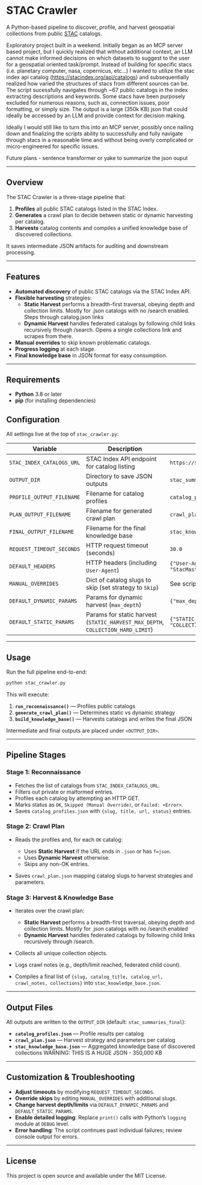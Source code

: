 # STAC Crawler

A Python-based pipeline to discover, profile, and harvest geospatial collections from public [STAC](https://stacindex.org) catalogs.

Exploratory project built in a weekend. Initially began as an MCP server based project, but I quickly realized that without additional context, an LLM cannot make informed decisions on
which datasets to suggest to the user for a geospatial oriented task/prompt. Instead of building for specific stacs (i.e. planetary computer, nasa, copernicus, etc...)
I wanted to utilize the stac index api catalog (https://stacindex.org/api/catalogs) and subsequentially realized how varied the structures of stacs from different sources can be.
The script sucessfully navigates through ~67 public catalogs in the index extracting descriptions and keywords. Some stacs have been purposely excluded for numerous reasons, such as, 
connection issues, poor formatting, or simply size. The output is a large (350k KB) json that could ideally be accessed by an LLM and provide context for decision making.

Ideally I would still like to turn this into an MCP server, possibly once nailing down and finalizing the scripts ability to successfully and fully navigate through stacs in a reasonable time
and without being overly complicated or micro-engineered for specific issues.

Future plans - sentence transformer or yake to summarize the json ouput

---

## Overview

The STAC Crawler is a three-stage pipeline that:

1. **Profiles** all public STAC catalogs listed in the STAC Index.
2. **Generates** a crawl plan to decide between static or dynamic harvesting per catalog.
3. **Harvests** catalog contents and compiles a unified knowledge base of discovered collections.

It saves intermediate JSON artifacts for auditing and downstream processing.

---

## Features

* **Automated discovery** of public STAC catalogs via the STAC Index API.
* **Flexible harvesting** strategies:
  * **Static Harvest** performs a breadth-first traversal, obeying depth and collection limits. Mostly for .json catalogs with no /search enabled. Steps through catalog.json links
  * **Dynamic Harvest** handles federated catalogs by following child links recursively through /search. Opens a single collections link and scrapes from there.
* **Manual overrides** to skip known problematic catalogs.
* **Progress logging** at each stage.
* **Final knowledge base** in JSON format for easy consumption.

---

## Requirements

* **Python** 3.8 or later
* **pip** (for installing dependencies)

## Configuration

All settings live at the top of `stac_crawler.py`:

| Variable                  | Description                                                                     | Default                                                         |
| ------------------------- | ------------------------------------------------------------------------------- | --------------------------------------------------------------- |
| `STAC_INDEX_CATALOGS_URL` | STAC Index API endpoint for catalog listing                                     | `https://stacindex.org/api/catalogs`                            |
| `OUTPUT_DIR`              | Directory to save JSON outputs                                                  | `stac_summaries_final`                                          |
| `PROFILE_OUTPUT_FILENAME` | Filename for catalog profiles                                                   | `catalog_profiles.json`                                         |
| `PLAN_OUTPUT_FILENAME`    | Filename for generated crawl plan                                               | `crawl_plan.json`                                               |
| `FINAL_OUTPUT_FILENAME`   | Filename for the final knowledge base                                           | `stac_knowledge_base.json`                                      |
| `REQUEST_TIMEOUT_SECONDS` | HTTP request timeout (seconds)                                                  | `30.0`                                                          |
| `DEFAULT_HEADERS`         | HTTP headers (including `User-Agent`)                                           | `{"User-Agent": "StacMasterCrawler/20.0"}`                      |
| `MANUAL_OVERRIDES`        | Dict of catalog slugs to skip (set strategy to `Skip`)                          | See script for default entries                                  |
| `DEFAULT_DYNAMIC_PARAMS`  | Params for dynamic harvest (`max_depth`)                                        | `{"max_depth": 10}`                                             |
| `DEFAULT_STATIC_PARAMS`   | Params for static harvest (`STATIC_HARVEST_MAX_DEPTH`, `COLLECTION_HARD_LIMIT`) | `{"STATIC_HARVEST_MAX_DEPTH": 3, "COLLECTION_HARD_LIMIT": 300}` |

---

## Usage

Run the full pipeline end-to-end:

```bash
python stac_crawler.py
```

This will execute:

1. **`run_reconnaissance()`** — Profiles public catalogs
2. **`generate_crawl_plan()`** — Determines static vs dynamic strategy
3. **`build_knowledge_base()`** — Harvests catalogs and writes the final JSON

Intermediate and final outputs are placed under `<OUTPUT_DIR>`.

---

## Pipeline Stages

### Stage 1: Reconnaissance

* Fetches the list of catalogs from `STAC_INDEX_CATALOGS_URL`.
* Filters out private or malformed entries.
* Profiles each catalog by attempting an HTTP GET.
* Marks status as `OK`, `Skipped (Manual Override)`, or `Failed: <Error>`.
* Saves `catalog_profiles.json` with `{slug, title, url, status}` entries.

### Stage 2: Crawl Plan

* Reads the profiles and, for each `OK` catalog:

  * Uses **Static Harvest** if the URL ends in `.json` or has `f=json`.
  * Uses **Dynamic Harvest** otherwise.
  * Skips any non-OK entries.
* Saves `crawl_plan.json` mapping catalog slugs to harvest strategies and parameters.

### Stage 3: Harvest & Knowledge Base

* Iterates over the crawl plan:

  * **Static Harvest** performs a breadth-first traversal, obeying depth and collection limits. Mostly for .json catalogs with no /search enabled
  * **Dynamic Harvest** handles federated catalogs by following child links recursively through /search.
* Collects all unique collection objects.
* Logs crawl notes (e.g., depth/limit reached, federated child count).
* Compiles a final list of `{slug, catalog_title, catalog_url, crawl_notes, collections}` into `stac_knowledge_base.json`.

---

## Output Files

All outputs are written to the `OUTPUT_DIR` (default: `stac_summaries_final`):

* **`catalog_profiles.json`** — Profile results per catalog
* **`crawl_plan.json`** — Harvest strategy and parameters per catalog
* **`stac_knowledge_base.json`** — Aggregated knowledge base of discovered collections WARNING: THIS IS A HUGE JSON - 350,000 KB

---

## Customization & Troubleshooting

* **Adjust timeouts** by modifying `REQUEST_TIMEOUT_SECONDS`.
* **Override skips** by editing `MANUAL_OVERRIDES` with additional slugs.
* **Change harvest depth/limits** via `DEFAULT_DYNAMIC_PARAMS` and `DEFAULT_STATIC_PARAMS`.
* **Enable detailed logging**: Replace `print()` calls with Python’s `logging` module at `DEBUG` level.
* **Error handling**: The script continues past individual failures; review console output for errors.

---

## License

This project is open source and available under the MIT License.
